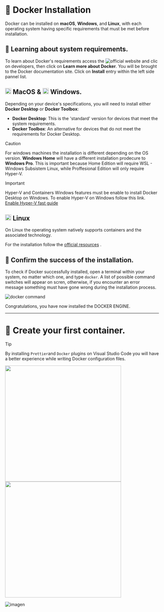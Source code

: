 # 📌 Docker Installation
Docker can be installed on **macOS**, **Windows**, and **Linux**, with each operating system having specific requirements that must be met before installation.

## 🔹 Learning about system requirements.
To learn about Docker's requirements access the ![official website](https://www.docker.com/) and clic on developers, then click on **Learn more about Docker**. You will be brought to the Docker documentation site. Click on **Install** entry within the left side pannel list. 


<h2>
<img  height="20px" src="https://github.com/user-attachments/assets/3f88a71f-b453-4490-9f70-d4defb6c5b01"> MacOS & <img  height="20px" src="https://github.com/user-attachments/assets/9e139738-eb29-4406-9579-8a433053d15e"> Windows.</h2>

Depending on your device's specifications, you will need to install either **Docker Desktop** or **Docker Toolbox**:   
- **Docker Desktop**: This is the 'standard' version for devices that meet the system requirements.
- **Docker Toolbox**: An alternative for devices that do not meet the requirements for Docker Desktop.

> [!CAUTION]
> For windows machines the installation is different depending on the OS version. **Windows Home** will have a different installation prodecure to **Windows Pro**. This is important because Home Edition will require WSL - Windows Subsistem Linux, while Proffesional Edition will only require Hyper-V.

> [!IMPORTANT]
> Hyper-V and Containers Windows features must be enable to install Docker Desktop on Windows.
> To enable Hyper-V on Windows follow this link. [Enable Hyper-V fast guide](https://github.com/JasonDGian/Docker-Kubernetes-Course/blob/main/enable-hyper-v.md)

<h2><img height="20px" src="https://github.com/user-attachments/assets/c51b89c4-c0bf-4e72-86f0-db15c6236101"> Linux  </h2>
On Linux the operating system natively supports containers and the associated technology.

For the installation follow the [official resources](https://docs.docker.com/desktop/install/linux-install) .  

## 🔹 Confirm the success of the installation.
To check if Docker successfully installed, open a terminal within your system, no matter which one, and type `docker`. A list of possible command switches will appear on scren, otherwise, if you encounter an error message something must have gone wrong during the installation process.
   
![docker command](https://github.com/user-attachments/assets/cabb9f65-42f1-495a-9f42-e085180ed99c)

Congratulations, you have now installed the DOCKER ENGINE.

   
--- 

# 📌 Create your first container.

>[!TIP]
> By installing `Prettier`and `Docker` plugins on Visual Studio Code you will have a better experience while writing Docker configuration files.
>   
> <img width="380px" src="https://github.com/user-attachments/assets/4a0e7fa1-bcf1-416d-854b-b47926a3c4f3">
> <img width="380px" src="https://github.com/user-attachments/assets/28dd9556-84bc-4163-b67e-b499317b1899">






![imagen](https://github.com/user-attachments/assets/f66ed9f4-1ebb-4a52-ada0-883396da9955)












